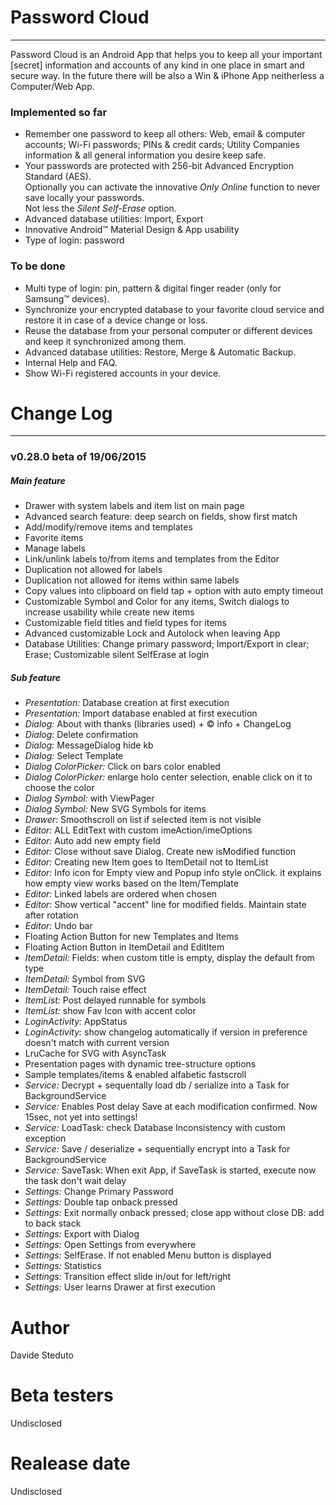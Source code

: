 # Password Cloud
---
Password Cloud is an Android App that helps you to keep all your important [secret] information and accounts of any kind in one place in smart and secure way. In the future there will be also a Win &amp; iPhone App neitherless a Computer/Web App.

### Implemented so far
- Remember one password to keep all others: Web, email &amp; computer accounts; Wi-Fi passwords; PINs &amp; credit cards; Utility Companies information &amp; all general information you desire keep safe.
- Your passwords are protected with 256-bit Advanced Encryption Standard (AES).<br/>Optionally you can activate the innovative <i>Only Online</i> function to never save locally your passwords.<br/>Not less the <i>Silent Self-Erase</i> option.
- Advanced database utilities: Import, Export
- Innovative Android™ Material Design &amp; App usability
- Type of login: password

### To be done
- Multi type of login: pin, pattern &amp; digital finger reader (only for Samsung™ devices).
- Synchronize your encrypted database to your favorite cloud service and restore it in case of a device change or loss.
- Reuse the database from your personal computer or different devices and keep it synchronized among them.
- Advanced database utilities: Restore, Merge &amp; Automatic Backup.
- Internal Help and FAQ.
- Show Wi-Fi registered accounts in your device.

# Change Log
***
### v0.28.0 beta of 19/06/2015
##### Main feature
- Drawer with system labels and item list on main page
- Advanced search feature: deep search on fields, show first match
- Add/modify/remove items and templates
- Favorite items
- Manage labels
- Link/unlink labels to/from items and templates from the Editor
- Duplication not allowed for labels
- Duplication not allowed for items within same labels
- Copy values into clipboard on field tap + option with auto empty timeout
- Customizable Symbol and Color for any items, Switch dialogs to increase usability while create new items
- Customizable field titles and field types for items
- Advanced customizable Lock and Autolock when leaving App
- Database Utilities: Change primary password; Import/Export in clear; Erase; Customizable silent SelfErase at login

##### Sub feature
- <i>Presentation:</i> Database creation at first execution
- <i>Presentation:</i> Import database enabled at first execution
- <i>Dialog:</i> About with thanks (libraries used) + © info + ChangeLog
- <i>Dialog:</i> Delete confirmation
- <i>Dialog:</i> MessageDialog hide kb
- <i>Dialog:</i> Select Template
- <i>Dialog ColorPicker:</i> Click on bars color enabled
- <i>Dialog ColorPicker:</i> enlarge holo center selection, enable click on it to choose the color
- <i>Dialog Symbol:</i> with ViewPager
- <i>Dialog Symbol:</i> New SVG Symbols for items
- <i>Drawer:</i> Smoothscroll on list if selected item is not visible
- <i>Editor:</i> ALL EditText with custom imeAction/imeOptions
- <i>Editor:</i> Auto add new empty field
- <i>Editor:</i> Close without save Dialog. Create new isModified function
- <i>Editor:</i> Creating new Item goes to ItemDetail not to ItemList
- <i>Editor:</i> Info icon for Empty view and Popup info style onClick. it explains how empty view works based on the Item/Template
- <i>Editor:</i> Linked labels are ordered when chosen
- <i>Editor:</i> Show vertical "accent" line for modified fields. Maintain state after rotation
- <i>Editor:</i> Undo bar
- Floating Action Button for new Templates and Items
- Floating Action Button in ItemDetail and EditItem
- <i>ItemDetail:</i> Fields: when custom title is empty, display the default from type
- <i>ItemDetail:</i> Symbol from SVG
- <i>ItemDetail:</i> Touch raise effect
- <i>ItemList:</i> Post delayed runnable for symbols
- <i>ItemList:</i> show Fav Icon with accent color
- <i>LoginActivity:</i> AppStatus
- <i>LoginActivity:</i> show changelog automatically if version in preference doesn't match with current version
- LruCache for SVG with AsyncTask
- Presentation pages with dynamic tree-structure options
- Sample templates/items &amp; enabled alfabetic fastscroll
- <i>Service:</i> Decrypt + sequentally load db / serialize into a Task for BackgroundService
- <i>Service:</i> Enables Post delay Save at each modification confirmed.  Now 15sec, not yet into settings!
- <i>Service:</i> LoadTask: check Database Inconsistency with custom exception
- <i>Service:</i> Save / deserialize + sequentially encrypt into a Task for BackgroundService
- <i>Service:</i> SaveTask: When exit App, if SaveTask is started, execute now the task don't wait delay
- <i>Settings:</i> Change Primary Password
- <i>Settings:</i> Double tap onback pressed
- <i>Settings:</i> Exit normally onback pressed; close app without close DB: add to back stack
- <i>Settings:</i> Export with Dialog
- <i>Settings:</i> Open Settings from everywhere
- <i>Settings:</i> SelfErase. If not enabled Menu button is displayed
- <i>Settings:</i> Statistics
- <i>Settings:</i> Transition effect slide in/out for left/right
- <i>Settings:</i> User learns Drawer at first execution

# Author
Davide Steduto

# Beta testers
Undisclosed

# Realease date
Undisclosed
